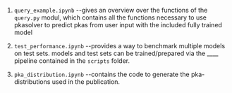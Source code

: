 1. `query_example.ipynb` --gives an overview over the functions of the `query.py` modul, which contains all the functions necessary to use pkasolver to predict pkas from user input with the included fully trained model

2. `test_performance.ipynb` --provides a way to benchmark multiple models on test sets. models and test sets can be trained/prepared via the ____ pipeline contained in the `scripts` folder.  

3. `pka_distribution.ipynb` --contains the code to generate the pka-distributions used in the publication.

